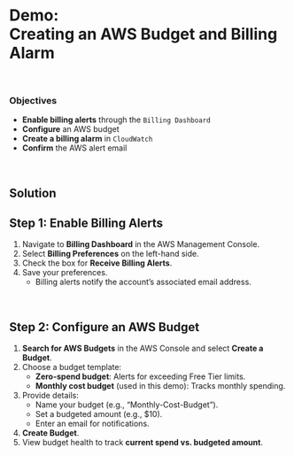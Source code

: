 # Demo:<br>Creating an AWS Budget and Billing Alarm

<br>

### Objectives
- **Enable billing alerts** through the `Billing Dashboard`
- **Configure** an AWS budget
- **Create a billing alarm** in `CloudWatch`
- **Confirm** the AWS alert email


<br>

## Solution
## **Step 1: Enable Billing Alerts**  
1. Navigate to **Billing Dashboard** in the AWS Management Console.  
2. Select **Billing Preferences** on the left-hand side.  
3. Check the box for **Receive Billing Alerts**.  
4. Save your preferences.  
   - Billing alerts notify the account’s associated email address.

<br>

## **Step 2: Configure an AWS Budget**  
1. **Search for AWS Budgets** in the AWS Console and select **Create a Budget**.  
2. Choose a budget template:  
   - **Zero-spend budget**: Alerts for exceeding Free Tier limits.  
   - **Monthly cost budget** (used in this demo): Tracks monthly spending.  
3. Provide details:  
   - Name your budget (e.g., “Monthly-Cost-Budget”).  
   - Set a budgeted amount (e.g., $10).  
   - Enter an email for notifications.  
4. **Create Budget**.  
5. View budget health to track **current spend vs. budgeted amount**.  
